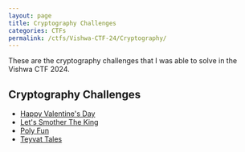 ```yaml
---
layout: page
title: Cryptography Challenges
categories: CTFs
permalink: /ctfs/Vishwa-CTF-24/Cryptography/
---
```


These are the cryptography challenges that I was able to solve in the Vishwa CTF 2024.

## Cryptography Challenges
- [Happy Valentine's Day](./happy-valentines-day)
- [Let's Smother The King](./lets-smother-the-king)
- [Poly Fun](./poly-fun)
- [Teyvat Tales](./teyvat-tales)
